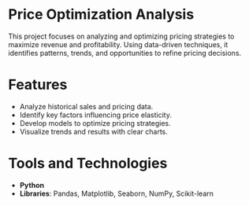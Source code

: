 # Price Optimization Analysis
This project focuses on analyzing and optimizing pricing strategies to maximize revenue and profitability. Using data-driven techniques, it identifies patterns, trends, and opportunities to refine pricing decisions.
# Features
- Analyze historical sales and pricing data.
- Identify key factors influencing price elasticity.
- Develop models to optimize pricing strategies.
- Visualize trends and results with clear charts.
# Tools and Technologies
- **Python**
- **Libraries**: Pandas, Matplotlib, Seaborn, NumPy, Scikit-learn
